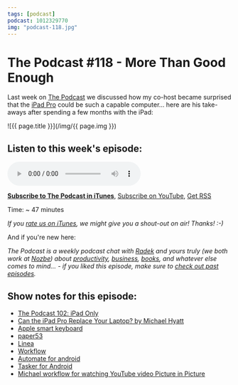 ```yaml
---
tags: [podcast]
podcast: 1012329770
img: "podcast-118.jpg"
---
```


# The Podcast #118 - More Than Good Enough

Last week on [The Podcast][p] we discussed how my co-host became surprised that the [iPad Pro](/ipadonly) could be such a capable computer... here are his take-aways after spending a few months with the iPad:

<!--More-->

![{{ page.title }}](/img/{{ page.img }})

## Listen to this week's episode:

<audio controls>
<source src="https://files.nozbe.com/podcast/118.mp3" type="audio/mpeg">
</audio>

**[Subscribe to The Podcast in iTunes][i]**, [Subscribe on YouTube][y], [Get RSS][rss]

Time: ~ 47 minutes

*If you [rate us on iTunes][i], we might give you a shout-out on air! Thanks! :-)*

And if you're new here:

*The Podcast is a weekly podcast chat with [Radek][r] and yours truly (we both work at [Nozbe][n]) about [productivity](/productivity), [business](/business), [books](/books), and whatever else comes to mind… - if you liked this episode, make sure to [check out past episodes](/podcast).*

## Show notes for this episode:

  * [The Podcast 102: iPad Only](/podcast-102)
  * [Can the iPad Pro Replace Your Laptop? by Michael Hyatt](https://michaelhyatt.com/ipad-experiment/)
  * [Apple smart keyboard](https://www.dropbox.com/s/g1ijmppgh7ar9y7/PSC007-Produkty-fizyczne-w-biznesie-online.mp3?dl=0)
  * [paper53](https://www.fiftythree.com/)
  * [Linea](http://linea-app.com/)
  * [Workflow](https://workflow.is/)
  * [Automate for android](http://llamalab.com/automate/)
  * [Tasker for Android](http://tasker.dinglisch.net/)
  * [Michael workflow for watching YouTube video Picture in Picture](https://workflow.is/workflows/2f122b5482f64b40955a5ff19d3d73e7)

[y]: https://michael.gratis/thepodcastyt
[rss]: https://thepodcast.fm/episodes?format=RSS
[e]: /podcast-118

[p]: /podcast
[n]: https://nozbe.com/?a=mike
[r]: https://michael.gratis/radex
[i]: https://michael.gratis/thepodcast
[o]: https://michael.gratis/ipadonly

